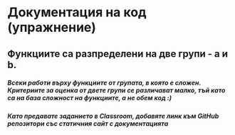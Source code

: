# Документация на код (упражнение)

## Функциите са разпределени на две групи - а и b.

##### Всеки работи върху функциите от групата, в която е сложен. Критериите за оценка от двете групи се различават малко, тъй като са на база сложност на функциите, а не обем код :)
##### Като предавате заданието в Classroom, добавяте линк към GitHub репозитори със статичния сайт с документацията
